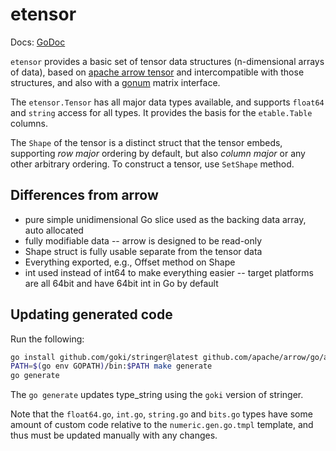 # etensor

Docs: [GoDoc](https://pkg.go.dev/github.com/goki/etable/v2/etensor)

`etensor` provides a basic set of tensor data structures (n-dimensional arrays of data), based on [apache arrow tensor](https://github.com/apache/arrow/tree/master/go/arrow/tensor) and intercompatible with those structures, and also with a [gonum](https://github.com/gonum/gonum) matrix interface.

The `etensor.Tensor` has all major data types available, and supports `float64` and `string` access for all types.  It provides the basis for the `etable.Table` columns.

The `Shape` of the tensor is a distinct struct that the tensor embeds, supporting *row major* ordering by default, but also *column major* or any other arbitrary ordering.  To construct a tensor, use `SetShape` method.

## Differences from arrow

* pure simple unidimensional Go slice used as the backing data array, auto allocated
* fully modifiable data -- arrow is designed to be read-only
* Shape struct is fully usable separate from the tensor data
* Everything exported, e.g., Offset method on Shape
* int used instead of int64 to make everything easier -- target platforms are all 64bit and have 64bit int in Go by default

## Updating generated code

Run the following:

```sh
go install github.com/goki/stringer@latest github.com/apache/arrow/go/arrow/_tools/tmpl@latest
PATH=$(go env GOPATH)/bin:$PATH make generate
go generate
```

The `go generate` updates type_string using the `goki` version of stringer.

Note that the `float64.go`, `int.go`, `string.go` and `bits.go` types have some amount of custom code relative to the `numeric.gen.go.tmpl` template, and thus must be updated manually with any changes.
